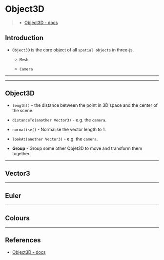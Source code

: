 # Object3D

> * [Object3D - docs](https://threejs.org/docs/#api/en/core/Object3D)

## Introduction

* `Object3D` is the core object of all `spatial objects` in three-js.

    * `Mesh`

    * `Camera`

---


--- 

## Object3D

* `length()` - the distance between the point in 3D space and the center of the scene.

* `distanceTo(another Vector3)` - e.g. the `camera`.

* `normalise()` - Normalise the vector length to 1.

* `lookAt(another Vector3)` - e.g. the `camera`.

* __Group__ - Group some other Objet3D to move and transform them together.

---

## Vector3

---

## Euler


---

## Colours

---

## References

* [Object3D - docs](https://threejs.org/docs/#api/en/core/Object3D)